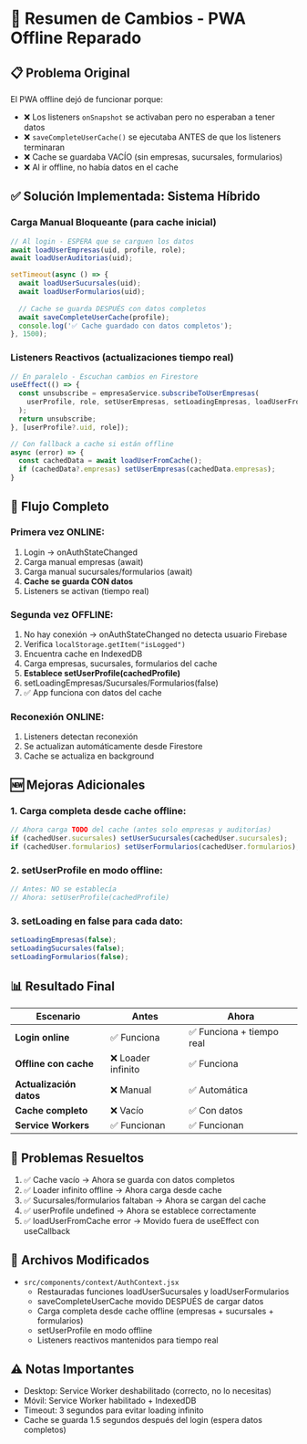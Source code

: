 # 🔧 Resumen de Cambios - PWA Offline Reparado

## 📋 Problema Original

El PWA offline dejó de funcionar porque:
- ❌ Los listeners `onSnapshot` se activaban pero no esperaban a tener datos
- ❌ `saveCompleteUserCache()` se ejecutaba ANTES de que los listeners terminaran
- ❌ Cache se guardaba VACÍO (sin empresas, sucursales, formularios)
- ❌ Al ir offline, no había datos en el cache

## ✅ Solución Implementada: Sistema Híbrido

### **Carga Manual Bloqueante (para cache inicial)**

```javascript
// Al login - ESPERA que se carguen los datos
await loadUserEmpresas(uid, profile, role);
await loadUserAuditorias(uid);

setTimeout(async () => {
  await loadUserSucursales(uid);
  await loadUserFormularios(uid);
  
  // Cache se guarda DESPUÉS con datos completos
  await saveCompleteUserCache(profile);
  console.log('✅ Cache guardado con datos completos');
}, 1500);
```

### **Listeners Reactivos (actualizaciones tiempo real)**

```javascript
// En paralelo - Escuchan cambios en Firestore
useEffect(() => {
  const unsubscribe = empresaService.subscribeToUserEmpresas(
    userProfile, role, setUserEmpresas, setLoadingEmpresas, loadUserFromCache
  );
  return unsubscribe;
}, [userProfile?.uid, role]);

// Con fallback a cache si están offline
async (error) => {
  const cachedData = await loadUserFromCache();
  if (cachedData?.empresas) setUserEmpresas(cachedData.empresas);
}
```

## 🔄 Flujo Completo

### **Primera vez ONLINE:**
1. Login → onAuthStateChanged
2. Carga manual empresas (await)
3. Carga manual sucursales/formularios (await)
4. **Cache se guarda CON datos**
5. Listeners se activan (tiempo real)

### **Segunda vez OFFLINE:**
1. No hay conexión → onAuthStateChanged no detecta usuario Firebase
2. Verifica `localStorage.getItem("isLogged")`
3. Encuentra cache en IndexedDB
4. Carga empresas, sucursales, formularios del cache
5. **Establece setUserProfile(cachedProfile)**
6. setLoadingEmpresas/Sucursales/Formularios(false)
7. ✅ App funciona con datos del cache

### **Reconexión ONLINE:**
1. Listeners detectan reconexión
2. Se actualizan automáticamente desde Firestore
3. Cache se actualiza en background

## 🆕 Mejoras Adicionales

### **1. Carga completa desde cache offline:**
```javascript
// Ahora carga TODO del cache (antes solo empresas y auditorías)
if (cachedUser.sucursales) setUserSucursales(cachedUser.sucursales);
if (cachedUser.formularios) setUserFormularios(cachedUser.formularios);
```

### **2. setUserProfile en modo offline:**
```javascript
// Antes: NO se establecía
// Ahora: setUserProfile(cachedProfile)
```

### **3. setLoading en false para cada dato:**
```javascript
setLoadingEmpresas(false);
setLoadingSucursales(false);
setLoadingFormularios(false);
```

## 📊 Resultado Final

| Escenario | Antes | Ahora |
|-----------|-------|-------|
| **Login online** | ✅ Funciona | ✅ Funciona + tiempo real |
| **Offline con cache** | ❌ Loader infinito | ✅ Funciona |
| **Actualización datos** | ❌ Manual | ✅ Automática |
| **Cache completo** | ❌ Vacío | ✅ Con datos |
| **Service Workers** | ✅ Funcionan | ✅ Funcionan |

## 🐛 Problemas Resueltos

1. ✅ Cache vacío → Ahora se guarda con datos completos
2. ✅ Loader infinito offline → Ahora carga desde cache
3. ✅ Sucursales/formularios faltaban → Ahora se cargan del cache
4. ✅ userProfile undefined → Ahora se establece correctamente
5. ✅ loadUserFromCache error → Movido fuera de useEffect con useCallback

## 📁 Archivos Modificados

- `src/components/context/AuthContext.jsx`
  - Restauradas funciones loadUserSucursales y loadUserFormularios
  - saveCompleteUserCache movido DESPUÉS de cargar datos
  - Carga completa desde cache offline (empresas + sucursales + formularios)
  - setUserProfile en modo offline
  - Listeners reactivos mantenidos para tiempo real

## ⚠️ Notas Importantes

- Desktop: Service Worker deshabilitado (correcto, no lo necesitas)
- Móvil: Service Worker habilitado + IndexedDB
- Timeout: 3 segundos para evitar loading infinito
- Cache se guarda 1.5 segundos después del login (espera datos completos)

